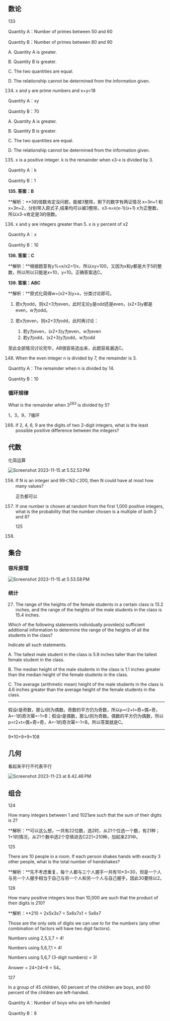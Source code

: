 ## 数论

133

Quantity A：Number of primes between 50 and 60

Quantity B：Number of primes between 80 and 90

A. Quantity A is greater.

B. Quantity B is greater.

C. The two quantities are equal.

D. The relationship cannot be determined from the information given.

134. x and y are prime numbers and x+y=18

Quantity A：xy

Quantity B：70

A. Quantity A is greater.

B. Quantity B is greater.

C. The two quantities are equal.

D. The relationship cannot be determined from the information given.

135. x is a positive integer. k is the remainder when x3-x is divided by 3.

Quantity A：k

Quantity B：1

**135. 答案：B**

**解析：**3的倍数肯定没问题，能被3整除，剩下的数字有两证情况 x=3n+1 和x=3n+2，分别带入原式子,结果均可以被3整除，x3-x=x(x-1)(x+1) x为正整数，所以x3-x肯定是3的倍数。



136. x and y are integers greater than 5. x is y percent of x2

Quantity A：x

Quantity B：10

**136. 答案：C**

**解析：**根据题意有y%=x/x2=1/x，所以xy=100，又因为x和y都是大于5的整数，所以所以只能是x=10，y=10。正确答案选C。

**139. 答案：ABC**

**解析：**原式化简得w=(x2+3)y+x，分类讨论即可。

1. 若x为odd，则x2+3为even，此时无论y是odd还是even，(x2+3)y都是even，w为odd。

2. 若x为even，则x2+3为odd，此时再讨论：
   1. 若y为even，(x2+3)y为even，w为even
   2. 若y为odd，(x2+3)y为odd，w为odd

至此全部情况讨论完毕，AB很容易选出来，此题容易漏选C。

148. When the even integer n is divided by 7, the remainder is 3.

Quantity A：The remainder when n is divided by 14.

Quantity B：10

### 循环规律

What is the remainder when $3^{283}$ is divided by 5?

 1，3，9，7循环

166. If 2, 4, 6, 9 are the digits of two 2-digit integers, what is the least possible positive difference between the integers?

## 代数

化简运算

![Screenshot 2023-11-15 at 5.52.53 PM](https://cdn.jsdelivr.net/gh/davidliuk/images@master/blog/Screenshot%202023-11-15%20at%205.52.53%E2%80%AFPM.png)

156. If N is an integer and 99＜N2＜200, then N could have at most how many values?

     正负都可以

157. If one number is chosen at random from the first 1,000 positive integers, what is the probability that the number chosen is a multiple of both 2 and 8?

     125

158. 

## 集合

### 容斥原理

![Screenshot 2023-11-15 at 5.53.58 PM](https://cdn.jsdelivr.net/gh/davidliuk/images@master/blog/Screenshot%202023-11-15%20at%205.53.58%E2%80%AFPM.png)

### 统计

27. The range of the heights of the female students in a certain class is 13.2 inches, and the range of the heights of the male students in the class is 15.4 inches.

Which of the following statements individually provide(s) sufficient additional information to determine the range of the heights of all the students in the class?

Indicate all such statements.

A. The tallest male student in the class is 5.8 inches taller than the tallest female student in the class.

B. The median height of the male students in the class is 1.1 inches greater than the median height of the female students in the class.

C. The average (arithmetic mean) height of the male students in the class is 4.6 inches greater than the average height of the female students in the class.

---

假设r是奇数，那么t则为偶数。奇数的平方仍为奇数，所以p=r2+t=奇+偶=奇，A=-1的奇次幂=-1=B；假设r是偶数，那么t则为奇数。偶数的平方仍为偶数，所以p=r2+t=偶+奇=奇，A=-1的奇次幂=-1=B。所以答案就是C。

---

9*10+9+9=108

## 几何

看起来平行不代表平行

![Screenshot 2023-11-23 at 8.42.46 PM](/Users/davidliu/Library/Application%20Support/typora-user-images/Screenshot%202023-11-23%20at%208.42.46%E2%80%AFPM.png)

## 组合

124

How many integers between 1 and 1021are such that the sum of their digits is 2?

**解析：**可以这么想，一共有22位数，选2时，从21个位选一个数，有21种；1+1的情况，从21个数中选2个空填进去C221=210种，加起来231中。

125

There are 10 people in a room. If each person shakes hands with exactly 3 other people, what is the total number of handshakes?

**解析：**先不考虑重复，每个人都与三个人握手一共有10*3=30，但是一个人与另一个人握手相当于自己与另一个人和另一个人与自己握手，因此30要除以2。

126

How many positive integers less than 10,000 are such that the product of their digits is 210?

**解析：**210 = 2x5x3x7 = 5x6x7x1 = 5x6x7

Those are the only sets of digits we can use to for the numbers (any other combination of factors will have two digit factors).

Numbers using 2,5,3,7 = 4!

Numbers using 5,6,7,1 = 4!

Numbers using 5,6,7 (3-digit numbers) = 3!

Answer = 24+24+6 = 54。

127

In a group of 45 children, 60 percent of the children are boys, and 60 percent of the children are left-handed.

Quantity A：Number of boys who are left-handed

Quantity B：8